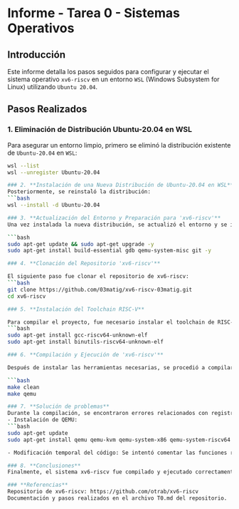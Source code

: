# Informe - Tarea 0 - Sistemas Operativos

## Introducción

Este informe detalla los pasos seguidos para configurar y ejecutar el sistema operativo `xv6-riscv` en un entorno `WSL` (Windows Subsystem for Linux) utilizando `Ubuntu 20.04`.

## Pasos Realizados

### 1. **Eliminación de Distribución Ubuntu-20.04 en WSL**

Para asegurar un entorno limpio, primero se eliminó la distribución existente de `Ubuntu-20.04` en `WSL`:

```bash
wsl --list
wsl --unregister Ubuntu-20.04

### 2. **Instalación de una Nueva Distribución de Ubuntu-20.04 en WSL**
Posteriormente, se reinstaló la distribución:
```bash
wsl --install -d Ubuntu-20.04

### 3. **Actualización del Entorno y Preparación para 'xv6-riscv'**
Una vez instalada la nueva distribución, se actualizó el entorno y se instalaron las herramientas necesarias:

```bash
sudo apt-get update && sudo apt-get upgrade -y
sudo apt-get install build-essential gdb qemu-system-misc git -y

### 4. **Clonación del Repositorio 'xv6-riscv'**

El siguiente paso fue clonar el repositorio de xv6-riscv:
```bash
git clone https://github.com/03matig/xv6-riscv-03matig.git
cd xv6-riscv

### 5. **Instalación del Toolchain RISC-V**

Para compilar el proyecto, fue necesario instalar el toolchain de RISC-V:
```bash
sudo apt-get install gcc-riscv64-unknown-elf
sudo apt-get install binutils-riscv64-unknown-elf

### 6. **Compilación y Ejecución de 'xv6-riscv'**

Después de instalar las herramientas necesarias, se procedió a compilar y ejecutar xv6-riscv:

```bash
make clean
make qemu

### 7. **Solución de problemas**
Durante la compilación, se encontraron errores relacionados con registros de estado de control (CSR) no reconocidos. Para solucionar este problema, se realizaron los siguientes pasos:
- Instalación de QEMU:
```bash
sudo apt-get update
sudo apt-get install qemu qemu-kvm qemu-system-x86 qemu-system-riscv64

- Modificación temporal del código: Se intentó comentar las funciones relacionadas con menvcfg y stimecmp, pero debido a la dependencia de estas funciones, se decidió revertir los cambios.

### 8. **Conclusiones**
Finalmente, el sistema xv6-riscv fue compilado y ejecutado correctamente en el entorno WSL después de instalar las herramientas y dependencias necesarias, y de resolver los problemas de compilación relacionados con los registros CSR.

### **Referencias**
Repositorio de xv6-riscv: https://github.com/otrab/xv6-riscv
Documentación y pasos realizados en el archivo T0.md del repositorio.
